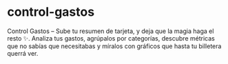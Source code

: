 # control-gastos
Control Gastos – Sube tu resumen de tarjeta, y deja que la magia haga el resto ✨. Analiza tus gastos, agrúpalos por categorías, descubre métricas que no sabías que necesitabas y míralos con gráficos que hasta tu billetera querrá ver.
